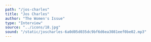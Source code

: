 ```yaml
---
path: "/jos-charles"
title: "Jos Charles"
author: "The Women's Issue"
type: "Interview"
source: "../icons/18.jpg" 
sound: "/static/joscharles-6a0d05d035dc9bf6d6ea3081eef0be02.mp3"
---
```

